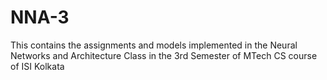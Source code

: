 # NNA-3
This contains the assignments and models implemented in the Neural Networks and Architecture Class in the 3rd Semester of MTech CS course of ISI Kolkata
